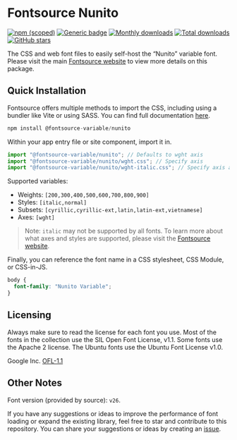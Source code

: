 # Fontsource Nunito

[![npm (scoped)](https://img.shields.io/npm/v/@fontsource-variable/nunito?color=brightgreen)](https://www.npmjs.com/package/@fontsource-variable/nunito) [![Generic badge](https://img.shields.io/badge/fontsource-passing-brightgreen)](https://github.com/fontsource/fontsource) [![Monthly downloads](https://badgen.net/npm/dm/@fontsource-variable/nunito)](https://github.com/fontsource/fontsource) [![Total downloads](https://badgen.net/npm/dt/@fontsource-variable/nunito)](https://github.com/fontsource/fontsource) [![GitHub stars](https://img.shields.io/github/stars/fontsource/fontsource.svg?style=social&label=Star)](https://github.com/fontsource/fontsource/stargazers)

The CSS and web font files to easily self-host the “Nunito” variable font. Please visit the main [Fontsource website](https://fontsource.org/fonts/nunito) to view more details on this package.

## Quick Installation

Fontsource offers multiple methods to import the CSS, including using a bundler like Vite or using SASS. You can find full documentation [here](https://fontsource.org/docs/getting-started/introduction).

```javascript
npm install @fontsource-variable/nunito
```

Within your app entry file or site component, import it in.

```javascript
import "@fontsource-variable/nunito"; // Defaults to wght axis
import "@fontsource-variable/nunito/wght.css"; // Specify axis
import "@fontsource-variable/nunito/wght-italic.css"; // Specify axis and style
```

Supported variables:
- Weights: `[200,300,400,500,600,700,800,900]`
- Styles: `[italic,normal]`
- Subsets: `[cyrillic,cyrillic-ext,latin,latin-ext,vietnamese]`
- Axes: `[wght]`

> Note: `italic` may not be supported by all fonts. To learn more about what axes and styles are supported, please visit the [Fontsource website](https://fontsource.org/fonts/nunito).

Finally, you can reference the font name in a CSS stylesheet, CSS Module, or CSS-in-JS.

```css
body {
  font-family: "Nunito Variable";
}
```

## Licensing
Always make sure to read the license for each font you use. Most of the fonts in the collection use the SIL Open Font License, v1.1. Some fonts use the Apache 2 license. The Ubuntu fonts use the Ubuntu Font License v1.0.

Google Inc.
[OFL-1.1](http://scripts.sil.org/OFL)

## Other Notes
Font version (provided by source): `v26`.

If you have any suggestions or ideas to improve the performance of font loading or expand the existing library, feel free to star and contribute to this repository. You can share your suggestions or ideas by creating an [issue](https://github.com/fontsource/fontsource/issues).